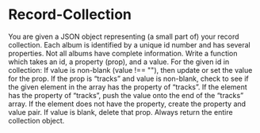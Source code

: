 # Record-Collection
You are given a JSON object representing (a small part of) your record collection. Each album is identified by a unique id number and has several properties. Not all albums have complete information.  Write a function which takes an id, a property (prop), and a value.  For the given id in collection:  If value is non-blank (value !== ""), then update or set the value for the prop.  If the prop is “tracks” and value is non-blank, check to see if the given element in the array has the property of “tracks”. If the element has the property of “tracks”, push the value onto the end of the “tracks” array. If the element does not have the property, create the property and value pair.  If value is blank, delete that prop.  Always return the entire collection object.
